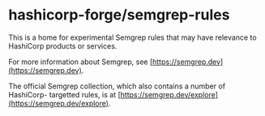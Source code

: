# hashicorp-forge/semgrep-rules

This is a home for experimental Semgrep rules that may have relevance to
HashiCorp products or services.

For more information about Semgrep, see
[https://semgrep.dev](https://semgrep.dev).

The official Semgrep collection, which also contains a number of HashiCorp-
targetted rules, is at
[https://semgrep.dev/explore](https://semgrep.dev/explore).
